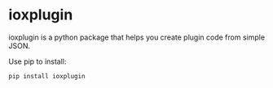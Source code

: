 # ioxplugin
ioxplugin is a python package that helps you create plugin code from simple JSON.

Use pip to install:

```bash
pip install ioxplugin

